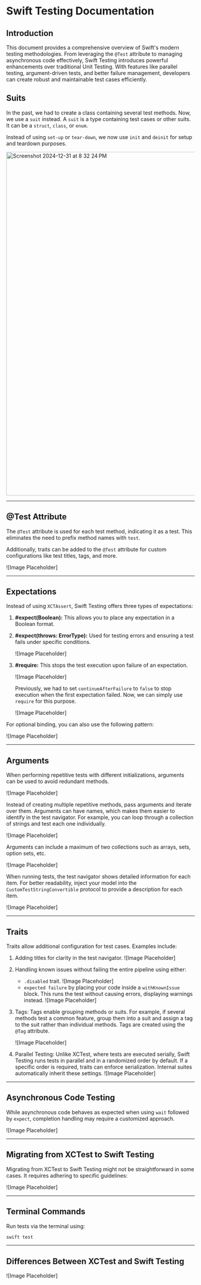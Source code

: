 
# Swift Testing Documentation

## Introduction

This document provides a comprehensive overview of Swift's modern testing methodologies. From leveraging the `@Test` attribute to managing asynchronous code effectively, Swift Testing introduces powerful enhancements over traditional Unit Testing. With features like parallel testing, argument-driven tests, and better failure management, developers can create robust and maintainable test cases efficiently.

## Suits
In the past, we had to create a class containing several test methods. Now, we use a `suit` instead. A `suit` is a type containing test cases or other suits. It can be a `struct`, `class`, or `enum`.

Instead of using `set-up` or `tear-down`, we now use `init` and `deinit` for setup and teardown purposes.

<img width="917" alt="Screenshot 2024-12-31 at 8 32 24 PM" src="https://github.com/user-attachments/assets/45bcae53-d33e-46f6-b6aa-b687685c6282" />

---

## @Test Attribute
The `@Test` attribute is used for each test method, indicating it as a test. This eliminates the need to prefix method names with `test`.

Additionally, traits can be added to the `@Test` attribute for custom configurations like test titles, tags, and more.

![Image Placeholder]

---

## Expectations
Instead of using `XCTAssert`, Swift Testing offers three types of expectations:

1. **#expect(Boolean):**
   This allows you to place any expectation in a Boolean format.

2. **#expect(throws: ErrorType):**
   Used for testing errors and ensuring a test fails under specific conditions.

   ![Image Placeholder]

3. **#require:**
   This stops the test execution upon failure of an expectation.

   ![Image Placeholder]
   
   Previously, we had to set `continueAfterFailure` to `false` to stop execution when the first expectation failed. Now, we can simply use `require` for this purpose.

    ![Image Placeholder]
 
For optional binding, you can also use the following pattern:

![Image Placeholder]

---

## Arguments
When performing repetitive tests with different initializations, arguments can be used to avoid redundant methods.

![Image Placeholder]

Instead of creating multiple repetitive methods, pass arguments and iterate over them. Arguments can have names, which makes them easier to identify in the test navigator. For example, you can loop through a collection of strings and test each one individually.

![Image Placeholder]

Arguments can include a maximum of two collections such as arrays, sets, option sets, etc.

![Image Placeholder]

When running tests, the test navigator shows detailed information for each item. For better readability, inject your model into the `CustomTestStringConvertible` protocol to provide a description for each item.

![Image Placeholder]

---

## Traits
Traits allow additional configuration for test cases. Examples include:

1. Adding titles for clarity in the test navigator.
   ![Image Placeholder]

2. Handling known issues without failing the entire pipeline using either:
   - `.disabled` trait.
     ![Image Placeholder]
   - `expected failure` by placing your code inside a `withKnownIssue` block. This runs the test without causing errors, displaying warnings instead.
     ![Image Placeholder]

3. Tags:
   Tags enable grouping methods or suits. For example, if several methods test a common feature, group them into a suit and assign a tag to the suit rather than individual methods. Tags are created using the `@Tag` attribute.

   ![Image Placeholder]

4. Parallel Testing:
   Unlike XCTest, where tests are executed serially, Swift Testing runs tests in parallel and in a randomized order by default. If a specific order is required, traits can enforce serialization. Internal suites automatically inherit these settings.
   ![Image Placeholder]

---

## Asynchronous Code Testing
While asynchronous code behaves as expected when using `wait` followed by `expect`, completion handling may require a customized approach.

![Image Placeholder]

---

## Migrating from XCTest to Swift Testing
Migrating from XCTest to Swift Testing might not be straightforward in some cases. It requires adhering to specific guidelines:

![Image Placeholder]

---

## Terminal Commands
Run tests via the terminal using:

```bash
swift test
```

---

## Differences Between XCTest and Swift Testing
![Image Placeholder]

